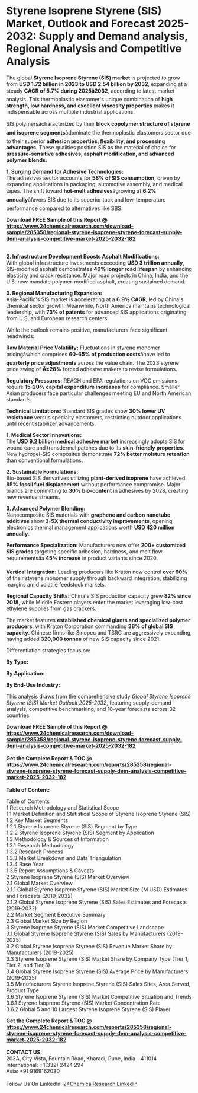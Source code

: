 <h1>Styrene Isoprene Styrene (SIS) Market, Outlook and Forecast 2025-2032: Supply and Demand analysis, Regional Analysis and Competitive Analysis</h1><p>The global <strong>Styrene Isoprene Styrene (SIS) market</strong> is projected to grow from <strong>USD 1.72 billion in 2023 to USD 2.54 billion by 2032</strong>, expanding at a steady <strong>CAGR of 5.7% during 2025â2032</strong>, according to latest market analysis. This thermoplastic elastomer's unique combination of <strong>high strength, low hardness, and excellent viscosity properties</strong> makes it indispensable across multiple industrial applications.</p><p>SIS polymersâcharacterized by their <strong>block copolymer structure of styrene and isoprene segments</strong>âdominate the thermoplastic elastomers sector due to their superior <strong>adhesion properties, flexibility, and processing advantages</strong>. These qualities position SIS as the material of choice for <strong>pressure-sensitive adhesives, asphalt modification, and advanced polymer blends</strong>.</p><p><strong>1. Surging Demand for Adhesive Technologies:</strong><br>
The adhesives sector accounts for <strong>58% of SIS consumption</strong>, driven by expanding applications in packaging, automotive assembly, and medical tapes. The shift toward <strong>hot-melt adhesives</strong>âgrowing at <strong>6.2% annually</strong>âfavors SIS due to its superior tack and low-temperature performance compared to alternatives like SBS.</p><div><b>Download FREE Sample of this Report @ 
            <a href="https://www.24chemicalresearch.com/download-sample/285358/regional-styrene-isoprene-styrene-forecast-supply-dem-analysis-competitive-market-2025-2032-182">
            https://www.24chemicalresearch.com/download-sample/285358/regional-styrene-isoprene-styrene-forecast-supply-dem-analysis-competitive-market-2025-2032-182</a></b></div><br><p><strong>2. Infrastructure Development Boosts Asphalt Modifications:</strong><br>
With global infrastructure investments exceeding <strong>USD 3 trillion annually</strong>, SIS-modified asphalt demonstrates <strong>40% longer road lifespan</strong> by enhancing elasticity and crack resistance. Major road projects in China, India, and the U.S. now mandate polymer-modified asphalt, creating sustained demand.</p><p><strong>3. Regional Manufacturing Expansion:</strong><br>
Asia-Pacific's SIS market is accelerating at a <strong>6.9% CAGR</strong>, led by China's chemical sector growth. Meanwhile, North America maintains technological leadership, with <strong>73% of patents</strong> for advanced SIS applications originating from U.S. and European research centers.</p><p>While the outlook remains positive, manufacturers face significant headwinds:</p><p><strong>Raw Material Price Volatility:</strong> Fluctuations in styrene monomer pricingâwhich comprises <strong>60-65% of production costs</strong>âhave led to <strong>quarterly price adjustments</strong> across the value chain. The 2023 styrene price swing of <strong>Â±28%</strong> forced adhesive makers to revise formulations.</p><p><strong>Regulatory Pressures:</strong> REACH and EPA regulations on VOC emissions require <strong>15-20% capital expenditure increases</strong> for compliance. Smaller Asian producers face particular challenges meeting EU and North American standards.</p><p><strong>Technical Limitations:</strong> Standard SIS grades show <strong>30% lower UV resistance</strong> versus specialty elastomers, restricting outdoor applications until recent stabilizer advancements.</p><p><strong>1. Medical Sector Innovations:</strong><br>
The <strong>USD 9.2 billion medical adhesive market</strong> increasingly adopts SIS for wound care and transdermal patches due to its <strong>skin-friendly properties</strong>. New hydrogel-SIS composites demonstrate <strong>72% better moisture retention</strong> than conventional formulations.</p><p><strong>2. Sustainable Formulations:</strong><br>
Bio-based SIS derivatives utilizing <strong>plant-derived isoprene</strong> have achieved <strong>85% fossil fuel displacement</strong> without performance compromise. Major brands are committing to <strong>30% bio-content</strong> in adhesives by 2028, creating new revenue streams.</p><p><strong>3. Advanced Polymer Blending:</strong><br>
Nanocomposite SIS materials with <strong>graphene and carbon nanotube additives</strong> show <strong>3-5X thermal conductivity improvements</strong>, opening electronics thermal management applications worth <strong>USD 420 million annually</strong>.</p><p><strong>Performance Specialization:</strong> Manufacturers now offer <strong>200+ customized SIS grades</strong> targeting specific adhesion, hardness, and melt flow requirementsâa <strong>45% increase</strong> in product variants since 2020.</p><p><strong>Vertical Integration:</strong> Leading producers like Kraton now control <strong>over 60%</strong> of their styrene monomer supply through backward integration, stabilizing margins amid volatile feedstock markets.</p><p><strong>Regional Capacity Shifts:</strong> China's SIS production capacity grew <strong>82% since 2018</strong>, while Middle Eastern players enter the market leveraging low-cost ethylene supplies from gas crackers.</p><p>The market features <strong>established chemical giants and specialized polymer producers</strong>, with Kraton Corporation commanding <strong>38% of global SIS capacity</strong>. Chinese firms like Sinopec and TSRC are aggressively expanding, having added <strong>320,000 tonnes</strong> of new SIS capacity since 2021.</p><p>Differentiation strategies focus on:</p><p><strong>By Type:</strong></p><p><strong>By Application:</strong></p><p><strong>By End-Use Industry:</strong></p><p>This analysis draws from the comprehensive study <em>Global Styrene Isoprene Styrene (SIS) Market Outlook 2025-2032</em>, featuring supply-demand analysis, competitive benchmarking, and 10-year forecasts across 32 countries.</p><div><b>Download FREE Sample of this Report @ 
            <a href="https://www.24chemicalresearch.com/download-sample/285358/regional-styrene-isoprene-styrene-forecast-supply-dem-analysis-competitive-market-2025-2032-182">
            https://www.24chemicalresearch.com/download-sample/285358/regional-styrene-isoprene-styrene-forecast-supply-dem-analysis-competitive-market-2025-2032-182</a></b></div><br><div><b>Get the Complete Report & TOC @ 
            <a href="https://www.24chemicalresearch.com/reports/285358/regional-styrene-isoprene-styrene-forecast-supply-dem-analysis-competitive-market-2025-2032-182">
            https://www.24chemicalresearch.com/reports/285358/regional-styrene-isoprene-styrene-forecast-supply-dem-analysis-competitive-market-2025-2032-182</a></b></div><br>
            <b>Table of Content:</b><p>Table of Contents<br />
1 Research Methodology and Statistical Scope<br />
1.1 Market Definition and Statistical Scope of Styrene Isoprene Styrene (SIS)<br />
1.2 Key Market Segments<br />
1.2.1 Styrene Isoprene Styrene (SIS) Segment by Type<br />
1.2.2 Styrene Isoprene Styrene (SIS) Segment by Application<br />
1.3 Methodology & Sources of Information<br />
1.3.1 Research Methodology<br />
1.3.2 Research Process<br />
1.3.3 Market Breakdown and Data Triangulation<br />
1.3.4 Base Year<br />
1.3.5 Report Assumptions & Caveats<br />
2 Styrene Isoprene Styrene (SIS) Market Overview<br />
2.1 Global Market Overview<br />
2.1.1 Global Styrene Isoprene Styrene (SIS) Market Size (M USD) Estimates and Forecasts (2019-2032)<br />
2.1.2 Global Styrene Isoprene Styrene (SIS) Sales Estimates and Forecasts (2019-2032)<br />
2.2 Market Segment Executive Summary<br />
2.3 Global Market Size by Region<br />
3 Styrene Isoprene Styrene (SIS) Market Competitive Landscape<br />
3.1 Global Styrene Isoprene Styrene (SIS) Sales by Manufacturers (2019-2025)<br />
3.2 Global Styrene Isoprene Styrene (SIS) Revenue Market Share by Manufacturers (2019-2025)<br />
3.3 Styrene Isoprene Styrene (SIS) Market Share by Company Type (Tier 1, Tier 2, and Tier 3)<br />
3.4 Global Styrene Isoprene Styrene (SIS) Average Price by Manufacturers (2019-2025)<br />
3.5 Manufacturers Styrene Isoprene Styrene (SIS) Sales Sites, Area Served, Product Type<br />
3.6 Styrene Isoprene Styrene (SIS) Market Competitive Situation and Trends<br />
3.6.1 Styrene Isoprene Styrene (SIS) Market Concentration Rate<br />
3.6.2 Global 5 and 10 Largest Styrene Isoprene Styrene (SIS) Player</p><div><b>Get the Complete Report & TOC @ 
            <a href="https://www.24chemicalresearch.com/reports/285358/regional-styrene-isoprene-styrene-forecast-supply-dem-analysis-competitive-market-2025-2032-182">
            https://www.24chemicalresearch.com/reports/285358/regional-styrene-isoprene-styrene-forecast-supply-dem-analysis-competitive-market-2025-2032-182</a></b></div><br><b>CONTACT US:</b><br>
            203A, City Vista, Fountain Road, Kharadi, Pune, India - 411014<br>
            International: +1(332) 2424 294<br>
            Asia: +91 9169162030 <br><br>
            Follow Us On LinkedIn: <a href="https://www.linkedin.com/company/24chemicalresearch/">24ChemicalResearch LinkedIn</a>